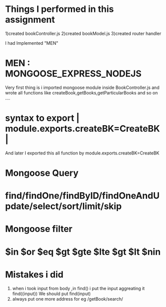 # Things I performed in this assignment 
1)created bookController.js
2)created bookModel.js
3)created router handler

I had Implemented "MEN"
# MEN  : MONGOOSE_EXPRESS_NODEJS

Very first thing is i imported mongoose module inside BookController.js
and wrote all functions like createBook,getBooks,getParticularBooks and so on ....
# syntax to export | module.exports.createBK=CreateBK |
And later I exported this all function by module.exports.createBK=CreateBK  

# Mongoose Query
# find/findOne/findByID/findOneAndUpdate/select/sort/limit/skip

# Mongoose filter 
# $in $or $eq $gt $gte $lte $gt $lt $nin 

# Mistakes i did 
1) when i took input from body ,in find() i put the input aggreating it find({input}) We should put find(input)
2) always put one more address for eg /getBook/search/
   

